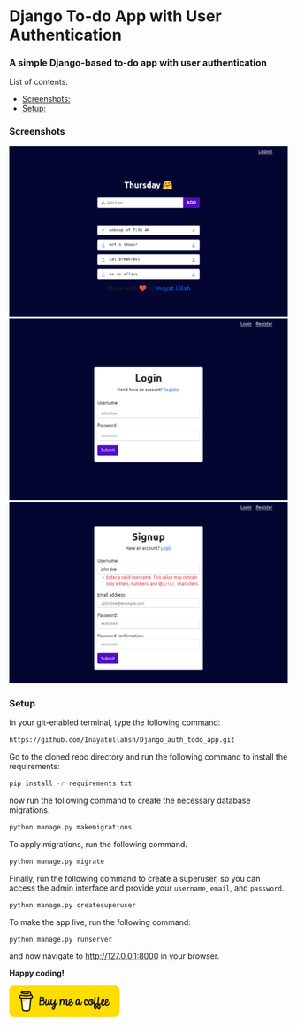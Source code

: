 # Django To-do App with User Authentication

### A simple Django-based to-do app with user authentication

List of contents:

- [Screenshots:](#screenshots)
- [Setup:](#setup)

### Screenshots

![homepage](static/screenshots/Screenshot%202022-06-09%20at%2007-41-50%20TodoApp%20Tasks.png)
![Login](static/screenshots/Screenshot%202022-06-09%20at%2007-02-22%20TodoApp%20Login.png)
![Signup](static/screenshots/Screenshot%202022-06-09%20at%2007-02-46%20TodoApp%20Create%20Your%20Account.png)

### Setup

In your git-enabled terminal, type the following command:

```bash
https://github.com/Inayatullahsh/Django_auth_todo_app.git
```

Go to the cloned repo directory and run the following command to install the requirements:

```bash
pip install -r requirements.txt
```

now run the following command to create the necessary database migrations.

```bash
python manage.py makemigrations
```

To apply migrations, run the following command.

```bash
python manage.py migrate
```

Finally, run the following command to create a superuser, so you can access the admin interface and provide your `username`, `email`, and `password`.

```bash
python manage.py createsuperuser
```

To make the app live, run the following command:

```bash
python manage.py runserver
```

and now navigate to <http://127.0.0.1:8000> in your browser.

__Happy coding!__

<a href="https://www.buymeacoffee.com/inayatullah">
<img src="static/screenshots/bmc-button.svg" width="200">
</a>
